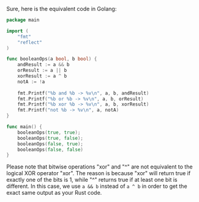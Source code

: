 Sure, here is the equivalent code in Golang:
```go
package main

import (
	"fmt"
	"reflect"
)

func booleanOps(a bool, b bool) {
	andResult := a && b
	orResult := a || b
	xorResult := a ^ b
	notA := !a
	
	fmt.Printf("%b and %b -> %v\n", a, b, andResult)
	fmt.Printf("%b or %b -> %v\n", a, b, orResult)
	fmt.Printf("%b xor %b -> %v\n", a, b, xorResult)
	fmt.Printf("not %b -> %v\n", a, notA)
}

func main() {
	booleanOps(true, true);
	booleanOps(true, false);
	booleanOps(false, true);
	booleanOps(false, false)
}
```
Please note that bitwise operations "xor" and "^" are not equivalent to the logical XOR operator "xor". The reason is because "xor" will return true if exactly one of the bits is 1, while "^" returns true if at least one bit is different. In this case, we use `a && b` instead of `a ^ b` in order to get the exact same output as your Rust code.
